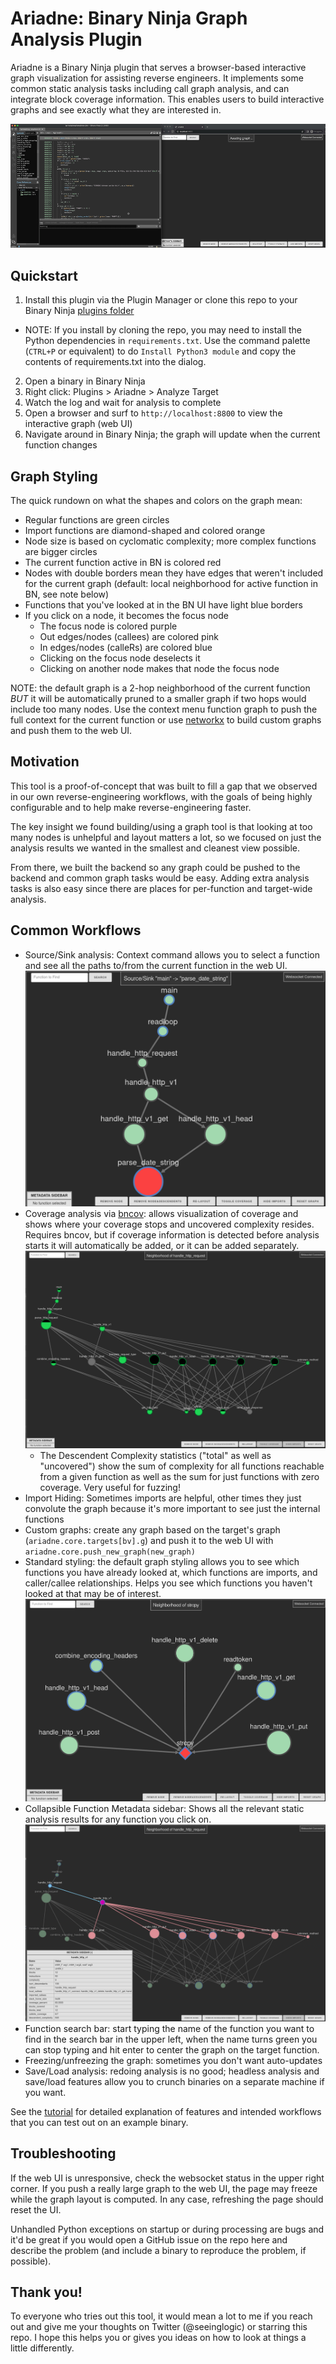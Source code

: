 # Ariadne: Binary Ninja Graph Analysis Plugin

Ariadne is a Binary Ninja plugin that serves a browser-based interactive graph
visualization for assisting reverse engineers. It implements some common static
analysis tasks including call graph analysis, and can integrate block coverage
information. This enables users to build interactive graphs and see exactly what
they are interested in.

![Demo Screen Capture](screenshots/demo.gif)

## Quickstart

1. Install this plugin via the Plugin Manager or clone this repo to your Binary
  Ninja [plugins folder](https://docs.binary.ninja/getting-started.html#user-folder)
  - NOTE: If you install by cloning the repo, you may need to install the Python
  dependencies in `requirements.txt`. Use the command palette (`CTRL+P` or
  equivalent) to do `Install Python3 module` and copy the contents of
  requirements.txt into the dialog.
2. Open a binary in Binary Ninja
3. Right click: Plugins > Ariadne > Analyze Target
4. Watch the log and wait for analysis to complete
5. Open a browser and surf to `http://localhost:8800` to view the interactive
   graph (web UI)
6. Navigate around in Binary Ninja; the graph will update when the current
   function changes

## Graph Styling

The quick rundown on what the shapes and colors on the graph mean:

- Regular functions are green circles
- Import functions are diamond-shaped and colored orange
- Node size is based on cyclomatic complexity; more complex functions are
  bigger circles
- The current function active in BN is colored red
- Nodes with double borders mean they have edges that weren't included for the
  current graph (default: local neighborhood for active function in BN, see note
  below)
- Functions that you've looked at in the BN UI have light blue borders
- If you click on a node, it becomes the focus node
  - The focus node is colored purple
  - Out edges/nodes (callees) are colored pink
  - In edges/nodes (calleRs) are colored blue
  - Clicking on the focus node deselects it
  - Clicking on another node makes that node the focus node

NOTE: the default graph is a 2-hop neighborhood of the current function _BUT_ it
will be automatically pruned to a smaller graph if two hops would include too
many nodes. Use the context menu function graph to push the full context for
the current function or use
[networkx](https://networkx.org/) to build custom graphs and push them to
the web UI.

## Motivation

This tool is a proof-of-concept that was built to fill a gap that we observed in
our own reverse-engineering workflows, with the goals of being highly
configurable and to help make reverse-engineering faster.

The key insight we found building/using a graph tool is that looking at too many
nodes is unhelpful and layout matters a lot, so we focused on just the analysis
results we wanted in the smallest and cleanest view possible.

From there, we built the backend so any graph could be pushed to the backend and
common graph tasks would be easy. Adding extra analysis tasks is also easy since
there are places for per-function and target-wide analysis.

## Common Workflows

- Source/Sink analysis: Context command allows you to select a function and see
  all the paths to/from the current function in the web UI. ![source-sink](screenshots/source_sink.png)
- Coverage analysis via [bncov](https://github.com/ForAllSecure/bncov): allows
  visualization of coverage and shows where your coverage stops and uncovered
  complexity resides. Requires bncov, but if coverage information is detected
  before analysis starts it will automatically be added, or it can be added
  separately. ![Coverage View](screenshots/coverage_analysis.png)
  - The Descendent Complexity statistics ("total" as well as "uncovered") show
    the sum of complexity for all functions reachable from a given function as
    well as the sum for just functions with zero coverage. Very useful for
    fuzzing!
- Import Hiding: Sometimes imports are helpful, other times they just convolute
  the graph because it's more important to see just the internal functions
- Custom graphs: create any graph based on the target's graph (`ariadne.core.targets[bv].g`) and push it to the web UI with `ariadne.core.push_new_graph(new_graph)`
- Standard styling: the default graph styling allows you to see which functions
  you have already looked at, which functions are imports, and caller/callee
  relationships. Helps you see which functions you haven't looked at that may be
  of interest. ![Breadcrumb demo](screenshots/breadcrumbing.png)
- Collapsible Function Metadata sidebar: Shows all the relevant static analysis
  results for any function you click on. ![Focus node view](screenshots/focus_node.png)
- Function search bar: start typing the name of the function you want to find in
  the search bar in the upper left, when the name turns green you can stop
  typing and hit enter to center the graph on the target function.
- Freezing/unfreezing the graph: sometimes you don't want auto-updates
- Save/Load analysis: redoing analysis is no good; headless analysis and
  save/load features allow you to crunch binaries on a separate machine if you
  want.

See the [tutorial](./tutorial/README.md) for detailed explanation of features
and intended workflows that you can test out on an example binary.

## Troubleshooting

If the web UI is unresponsive, check the websocket status in the upper right
corner. If you push a really large graph to the web UI, the page may freeze
while the graph layout is computed. In any case, refreshing the page should
reset the UI.

Unhandled Python exceptions on startup or during processing are bugs and it'd be
great if you would open a GitHub issue on the repo here and describe the problem
(and include a binary to reproduce the problem, if possible).

## Thank you!

To everyone who tries out this tool, it would mean a lot to me if you reach out
and give me your thoughts on Twitter (@seeinglogic) or starring this repo. I
hope this helps you or gives you ideas on how to look at things a little
differently.
